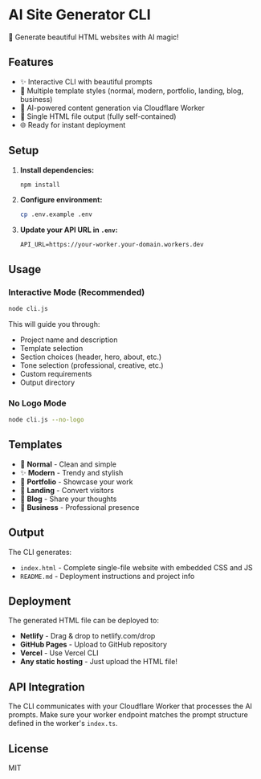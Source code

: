 # AI Site Generator CLI

🚀 Generate beautiful HTML websites with AI magic!

## Features

- ✨ Interactive CLI with beautiful prompts
- 🎨 Multiple template styles (normal, modern, portfolio, landing, blog, business)
- 🤖 AI-powered content generation via Cloudflare Worker
- 📱 Single HTML file output (fully self-contained)
- 🌐 Ready for instant deployment

## Setup

1. **Install dependencies:**
   ```bash
   npm install
   ```

2. **Configure environment:**
   ```bash
   cp .env.example .env
   ```
   
3. **Update your API URL in `.env`:**
   ```env
   API_URL=https://your-worker.your-domain.workers.dev
   ```

## Usage

### Interactive Mode (Recommended)
```bash
node cli.js
```

This will guide you through:
- Project name and description
- Template selection
- Section choices (header, hero, about, etc.)
- Tone selection (professional, creative, etc.)
- Custom requirements
- Output directory

### No Logo Mode
```bash
node cli.js --no-logo
```

## Templates

- 🔹 **Normal** - Clean and simple
- ✨ **Modern** - Trendy and stylish  
- 👤 **Portfolio** - Showcase your work
- 🚀 **Landing** - Convert visitors
- 📝 **Blog** - Share your thoughts
- 🏢 **Business** - Professional presence

## Output

The CLI generates:
- `index.html` - Complete single-file website with embedded CSS and JS
- `README.md` - Deployment instructions and project info

## Deployment

The generated HTML file can be deployed to:
- **Netlify** - Drag & drop to netlify.com/drop
- **GitHub Pages** - Upload to GitHub repository
- **Vercel** - Use Vercel CLI
- **Any static hosting** - Just upload the HTML file!

## API Integration

The CLI communicates with your Cloudflare Worker that processes the AI prompts. Make sure your worker endpoint matches the prompt structure defined in the worker's `index.ts`.

## License

MIT
